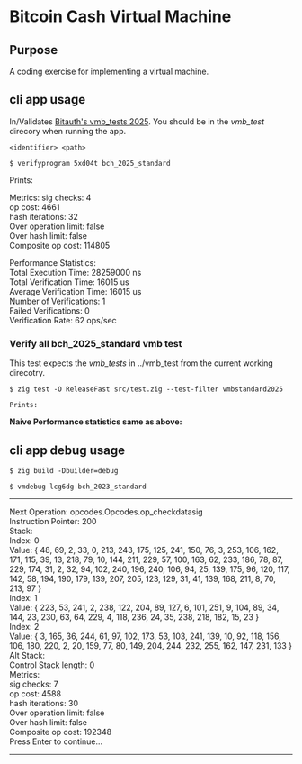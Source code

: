 # Bitcoin Cash Virtual Machine

## Purpose
A coding exercise for implementing a virtual machine.

## cli app usage
In/Validates  [Bitauth's vmb_tests 2025](https://github.com/bitauth/vmb_tests/). You should be in the *vmb_test* direcory when running the app.

```
<identifier> <path>
```
```
$ verifyprogram 5xd04t bch_2025_standard
```

Prints:

Metrics:
sig checks: 4\
op cost: 4661\
hash iterations: 32\
Over operation limit: false\
Over hash limit: false\
Composite op cost: 114805


Performance Statistics:\
Total Execution Time: 28259000 ns\
Total Verification Time: 16015 us\
Average Verification Time: 16015 us\
Number of Verifications: 1\
Failed Verifications: 0\
Verification Rate: 62 ops/sec

### Verify all bch_2025_standard vmb test
This test expects the *vmb_tests* in ../vmb_test from the current working direcotry.
```
$ zig test -O ReleaseFast src/test.zig --test-filter vmbstandard2025

Prints:
```
__Naive Performance statistics same as above:__

## cli app debug usage

```
$ zig build -Dbuilder=debug
```

```
$ vmdebug lcg6dg bch_2023_standard
```

*****************************************
Next Operation: opcodes.Opcodes.op_checkdatasig\
Instruction Pointer: 200\
Stack:\
Index: 0\
Value: { 48, 69, 2, 33, 0, 213, 243, 175, 125, 241, 150, 76, 3, 253, 106, 162, 171, 115, 39, 13, 218, 79, 10, 144, 211, 229, 57, 100, 163, 62, 233, 186, 78, 87, 229, 174, 31, 2, 32, 94, 102, 240, 196, 240, 106, 94, 25, 139, 175, 96, 120, 117, 142, 58, 194, 190, 179, 139, 207, 205, 123, 129, 31, 41, 139, 168, 211, 8, 70, 213, 97 }\
Index: 1\
Value: { 223, 53, 241, 2, 238, 122, 204, 89, 127, 6, 101, 251, 9, 104, 89, 34, 144, 23, 230, 63, 64, 229, 4, 118, 236, 24, 35, 238, 218, 182, 15, 23 }\
Index: 2\
Value: { 3, 165, 36, 244, 61, 97, 102, 173, 53, 103, 241, 139, 10, 92, 118, 156, 106, 180, 220, 2, 20, 159, 77, 80, 149, 204, 244, 232, 255, 162, 147, 231, 133 }\
Alt Stack:\
Control Stack length: 0\
Metrics:\
sig checks: 7\
op cost: 4588\
hash iterations: 30\
Over operation limit: false\
Over hash limit: false\
Composite op cost: 192348\
Press Enter to continue...
*****************************************
